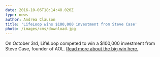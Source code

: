 ```yaml
---
date: 2016-10-06T18:14:48.020Z
type: news
author: Andrea Clauson
title: 'LifeLoop wins $100,000 investment from Steve Case'
photo: /images/cms/download.jpg
---
```

On October 3rd, LifeLoop competed to win a $100,000 investment from Steve Case, founder of AOL. [Read more about the big win here.](https://journalstar.com/business/local/omaha-company-lifeloop-wins-rise-of-the-rest-pitch-competition/article_412a0e5b-01a3-54e9-871a-dd9253f466c6.html)
